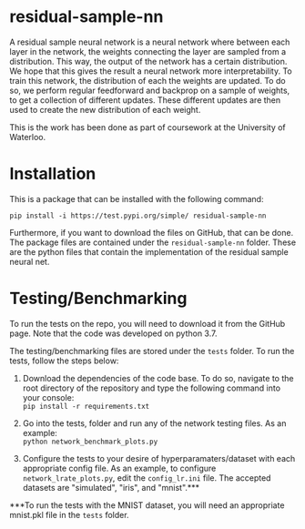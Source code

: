 # residual-sample-nn
A residual sample neural network is a neural network where between each layer in the network, the weights connecting the layer are sampled from a distribution. 
This way, the output of the network has a certain distribution.  We hope that this gives the result a neural network more interpretability. 
To train this network, the distribution of each the weights are updated.  To do so, we perform regular feedforward and backprop on a sample of weights, to get a collection of different updates. These different updates are then used to create the new distribution of each weight.

This is the work has been done as part of coursework at the University of Waterloo.     
# Installation
This is a package that can be installed with the following command:

```pip install -i https://test.pypi.org/simple/ residual-sample-nn```

Furthermore, if you want to download the files on GitHub, that can be done.  The package files are contained under the ```residual-sample-nn``` folder. These are the python files that contain the implementation of the residual sample neural net.


# Testing/Benchmarking
To run the tests on the repo, you will need to download it from the GitHub page. Note that the code was developed on python 3.7.  

The testing/benchmarking files are stored under the ```tests``` folder. To run the tests, follow the steps below:  

1. Download the dependencies of the code base.  To do so, navigate to the root directory of the repository and type the following command into your console: <br/>
```pip install -r requirements.txt```

2. Go into the tests, folder and run any of the network testing files. As an example: <br/>
```python network_benchmark_plots.py```

3. Configure the tests to your desire of hyperparamaters/dataset with each appropriate config file. As an example, to configure ```network_lrate_plots.py```, edit the ```config_lr.ini``` file.  The accepted datasets are "simulated", "iris", and "mnist".***   


***To run the tests with the MNIST dataset, you will need an appropriate mnist.pkl file in the ```tests``` folder. 